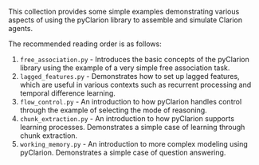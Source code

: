 This collection provides some simple examples demonstrating various aspects of using the pyClarion library to assemble and simulate Clarion agents.

The recommended reading order is as follows:

1. `free_association.py` - Introduces the basic concepts of the pyClarion library using the example of a very simple free association task.
2. `lagged_features.py` - Demonstrates how to set up lagged features, which are useful in various contexts such as recurrent processing and temporal difference learning.
3. `flow_control.py` - An introduction to how pyClarion handles control through the example of selecting the mode of reasoning.
3. `chunk_extraction.py` - An introduction to how pyClarion supports learning processes. Demonstrates a simple case of learning through chunk extraction.  
4. `working_memory.py` - An introduction to more complex modeling using pyClarion. Demonstrates a simple case of question answering.